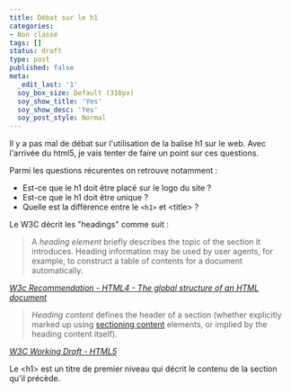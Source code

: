 ```yaml
---
title: Débat sur le h1
categories:
- Non classé
tags: []
status: draft
type: post
published: false
meta:
  _edit_last: '1'
  soy_box_size: Default (310px)
  soy_show_title: 'Yes'
  soy_show_desc: 'Yes'
  soy_post_style: Normal
---
```

Il y a pas mal de débat sur l'utilisation de la balise h1 sur le web. Avec l'arrivée du html5, je vais tenter de faire un point sur ces questions.

Parmi les questions récurentes on retrouve notamment :
<ul>
	<li>Est-ce que le h1 doit être placé sur le logo du site ?</li>
	<li>Est-ce que le h1 doit être unique ?</li>
	<li>Quelle est la différence entre le <code>&lt;h1&gt;</code> et &lt;title&gt; ?</li>
</ul>
Le W3C décrit les "headings" comme suit :
<blockquote>A <dfn>heading element</dfn> briefly describes the topic of the section it introduces. Heading information may be used by user agents, for example, to construct a table of contents for a document automatically.</blockquote>
<cite><a href="https://www.w3.org/TR/html4/struct/global.html#h-7.5.5">W3c Recommendation - HTML4 - The global structure of an HTML document</a></cite>
<blockquote><dfn>Heading content</dfn> defines the header of a section (whether explicitly marked up using <a href="https://www.w3.org/TR/html5/content-models.html#sectioning-content">sectioning content</a> elements, or implied by the heading content itself).</blockquote>
<cite><a href="https://www.w3.org/TR/html5/content-models.html#heading-content-0">W3C Working Draft - HTML5</a></cite>

Le &lt;h1&gt; est un titre de premier niveau qui décrit le contenu de la section qu'il précède.

